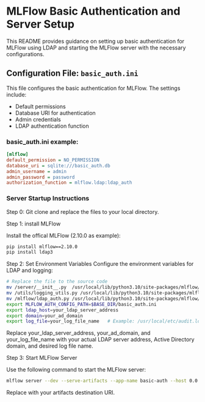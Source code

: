 # MLFlow Basic Authentication and Server Setup

This README provides guidance on setting up basic authentication for MLFlow using LDAP and starting the MLFlow server with the necessary configurations.

## Configuration File: `basic_auth.ini`

This file configures the basic authentication for MLFlow. The settings include:

- Default permissions
- Database URI for authentication
- Admin credentials
- LDAP authentication function

### basic_auth.ini example:

```ini
[mlflow]
default_permission = NO_PERMISSION
database_uri = sqlite:///basic_auth.db
admin_username = admin
admin_password = password
authorization_function = mlflow.ldap:ldap_auth
```

### Server Startup Instructions

Step 0: Git clone and replace the files to your local directory.

Step 1: install MLFlow

Install the offical MLFlow (2.10.0 as example):

```bash
pip install mlflow==2.10.0
pip install ldap3
```

Step 2: Set Environment Variables
Configure the environment variables for LDAP and logging:

```bash
# Replace the file to the source code
mv /server/__init__.py  /usr/local/lib/python3.10/site-packages/mlflow/server/__init__.py && \
mv /utils/logging_utils.py /usr/local/lib/python3.10/site-packages/mlflow/utils/logging_utils.py && \
mv /mlflow/ldap_auth.py /usr/local/lib/python3.10/site-packages/mlflow/ldap_auth.py
export MLFLOW_AUTH_CONFIG_PATH=$BASE_DIR/basic_auth.ini
export ldap_host=your_ldap_server_address
export domain=your_ad_domain
export log_file=your_log_file_name   # Example: /usr/local/etc/audit.log
```

Replace your_ldap_server_address, your_ad_domain, and your_log_file_name with your actual LDAP server address, Active Directory domain, and desired log file name.

Step 3: Start MLFlow Server

Use the following command to start the MLFlow server:

```bash
mlflow server --dev --serve-artifacts --app-name basic-auth --host 0.0.0.0 --port 8000 --artifacts-destination <URI>
```

Replace <URI> with your artifacts destination URI.




